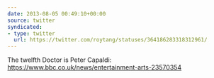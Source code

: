 ```yaml
---
date: 2013-08-05 00:49:10+00:00
source: twitter
syndicated:
- type: twitter
  url: https://twitter.com/roytang/statuses/364186283318312961/
---
```


The twelfth Doctor is Peter Capaldi: https://www.bbc.co.uk/news/entertainment-arts-23570354